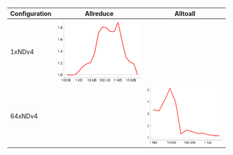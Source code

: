 | Configuration   | Allreduce                                                                                            | Alltoall                                                                                                   |
|-----------------|------------------------------------------------------------------------------------------------------|------------------------------------------------------------------------------------------------------------|
| 1xNDv4          | ![Speedup for Allreduce-inplace on 1xNDv4](graphs/1xNDv4_Allreduce-inplace_thumbnail_1653359427.svg) |                                                                                                            |
| 64xNDv4         |                                                                                                      | ![Speedup for Alltoall-outofplace on 64xNDv4](graphs/64xNDv4_Alltoall-outofplace_thumbnail_1653359427.svg) |